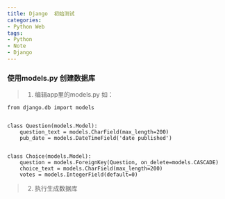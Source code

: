 ```yaml
---
title: Django  初始测试
categories:
- Python Web
tags: 
- Python
- Note
- Django
---
```


### 使用models.py 创建数据库

> 1. 编辑app里的models.py
如：

```
from django.db import models


class Question(models.Model):
    question_text = models.CharField(max_length=200)
    pub_date = models.DateTimeField('date published')


class Choice(models.Model):
    question = models.ForeignKey(Question, on_delete=models.CASCADE)
    choice_text = models.CharField(max_length=200)
    votes = models.IntegerField(default=0)
```

> 2. 执行生成数据库







